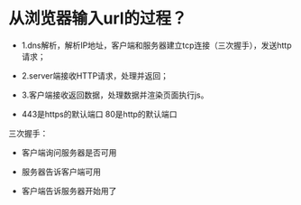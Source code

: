 # 从浏览器输入url的过程？

- 1.dns解析，解析IP地址，客户端和服务器建立tcp连接（三次握手），发送http请求；

- 2.server端接收HTTP请求，处理并返回；

- 3.客户端接收返回数据，处理数据并渲染页面执行js。

- 443是https的默认端口  80是http的默认端口


三次握手：

- 客户端询问服务器是否可用

- 服务器告诉客户端可用

- 客户端告诉服务器开始用了
